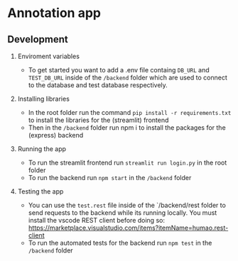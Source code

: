 # Annotation app


## Development
1. Enviroment variables
    - To get started you want to add a .env file containg `DB_URL` and `TEST_DB_URL` inside of the `/backend` folder which are used to connect to the database and test database respectively.
2. Installing libraries
    - In the root folder run the command `pip install -r requirements.txt` to install the libraries for the (streamlit) frontend
    - Then in the `/backend` folder run npm i to install the packages for the (express) backend
3. Running the app
    - To run the streamlit frontend run `streamlit run login.py` in the root folder
    - To run the backend run `npm start` in the `/backend` folder
    
4. Testing the app
    - You can use the `test.rest` file inside of the `/backend/rest folder to send requests to the backend while its running locally. You must install the vscode REST client before doing so: https://marketplace.visualstudio.com/items?itemName=humao.rest-client
    - To run the automated tests for the backend run `npm test` in the `/backend` folder